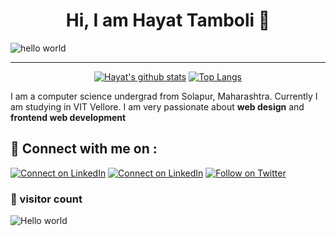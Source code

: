 <h1 align="center" > Hi, I am Hayat Tamboli 👋</h1>

![hello world](https://github.com/hayat-tamboli/hayat-tamboli/raw/master/hello-world.png)

<hr/>

<div align="center">
  
[![Hayat's github stats](https://github-readme-stats.vercel.app/api?username=hayat-tamboli&show_icons=true&title_color=2257EA&icon_color=2257EA&bg_color=f7f7f7)](https://github.com/anuraghazra/github-readme-stats)
[![Top Langs](https://github-readme-stats.vercel.app/api/top-langs/?username=hayat-tamboli&title_color=2257EA&bg_color=f7f7f7&hide=html,css)](https://github.com/anuraghazra/github-readme-stats)

</div>


I am a computer science undergrad from Solapur, Maharashtra. Currently I am studying in VIT Vellore. I am very passionate about __web design__ and __frontend web development__

## 🔗 Connect with me on :

[![Connect on LinkedIn](https://img.shields.io/badge/--website?label=My%20Website&logo=awesome-lists&style=social&logoColor=2257ea)](https://hayattamboli.vercel.app/)
[![Connect on LinkedIn](https://img.shields.io/badge/--linkedin?label=LinkedIn&logo=LinkedIn&style=social)](https://www.linkedin.com/in/hayat-tamboli/)
[![Follow on Twitter](https://img.shields.io/badge/--twitter?label=Twitter&logo=Twitter&style=social)](https://twitter.com/HayatTamboli)

### 👀 visitor count

<img src="https://profile-counter.glitch.me/hayat-tamboli/count.svg" alt="Hello world" />

<!-- - [🌐 Website](https://hayattamboli.vercel.app/) -->
<!-- - [💼 LinkedIn](https://www.linkedin.com/in/hayat-tamboli/) -->
<!-- - [🐦 Twitter](https://twitter.com/HayatTamboli) -->
